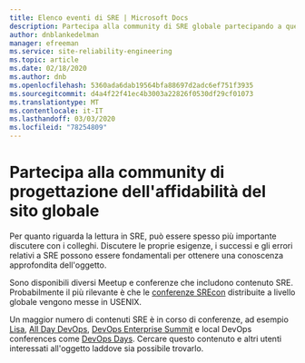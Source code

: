 ```yaml
---
title: Elenco eventi di SRE | Microsoft Docs
description: Partecipa alla community di SRE globale partecipando a questi eventi.
author: dnblankedelman
manager: efreeman
ms.service: site-reliability-engineering
ms.topic: article
ms.date: 02/18/2020
ms.author: dnb
ms.openlocfilehash: 5360ada6dab19564bfa88697d2adc6ef751f3935
ms.sourcegitcommit: d4a4f22f41ec4b3003a22826f0530df29cf01073
ms.translationtype: MT
ms.contentlocale: it-IT
ms.lasthandoff: 03/03/2020
ms.locfileid: "78254809"
---
```

# <a name="participate-in-the-global-site-reliability-engineering-community"></a>Partecipa alla community di progettazione dell'affidabilità del sito globale

Per quanto riguarda la lettura in SRE, può essere spesso più importante discutere con i colleghi. Discutere le proprie esigenze, i successi e gli errori relativi a SRE possono essere fondamentali per ottenere una conoscenza approfondita dell'oggetto.

Sono disponibili diversi Meetup e conferenze che includono contenuto SRE. Probabilmente il più rilevante è che le [conferenze SREcon](https://www.usenix.org/conferences) distribuite a livello globale vengono messe in USENIX.

Un maggior numero di contenuti SRE è in corso di conferenze, ad esempio [Lisa](https://www.usenix.org/conferences/byname/5), [All Day DevOps](https://www.alldaydevops.com), [DevOps Enterprise Summit](https://events.itrevolution.com) e local DevOps conferences come [DevOps Days](https://www.devopsdays.org). Cercare questo contenuto e altri utenti interessati all'oggetto laddove sia possibile trovarlo.

